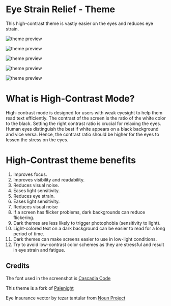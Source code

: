 # Eye Strain Relief - Theme

This high-contrast theme is vastly easier on the eyes and reduces eye strain.

![theme preview](https://raw.githubusercontent.com/andreluis-oliveira/vscode-palenight-theme-high-contrast/master/screenshots/preview.jpg)

![theme preview](https://raw.githubusercontent.com/andreluis-oliveira/vscode-palenight-theme-high-contrast/master/screenshots/react.jpg)

![theme preview](https://raw.githubusercontent.com/andreluis-oliveira/vscode-palenight-theme-high-contrast/master/screenshots/vue.jpg)

![theme preview](https://raw.githubusercontent.com/andreluis-oliveira/vscode-palenight-theme-high-contrast/master/screenshots/css.jpg)

![theme preview](https://raw.githubusercontent.com/andreluis-oliveira/vscode-palenight-theme-high-contrast/master/screenshots/html.jpg)

# What is High-Contrast Mode?

High-contrast mode is designed for users with weak eyesight to help them read text efficiently. The contrast of the screen is the ratio of the white color to the black. Setting the right contrast ratio is crucial for relaxing the eyes. Human eyes distinguish the best if white appears on a black background and vice versa. Hence, the contrast ratio should be higher for the eyes to lessen the stress on the eyes.

# High-Contrast theme benefits

1. Improves focus.
2. Improves visibility and readability.
3. Reduces visual noise.
4. Eases light sensitivity.
5. Reduces eye strain.
6. Eases light sensitivity.
7. Reduces visual noise
8. If a screen has flicker problems, dark backgrounds can reduce flickering.
9. Dark themes are less likely to trigger photophobia (sensitivity to light).
10. Light-colored text on a dark background can be easier to read for a long period of time.
11. Dark themes can make screens easier to use in low-light conditions.
12. Try to avoid low-contrast color schemes as they are stressful and result in eye strain and fatigue.

## Credits

The font used in the screenshot is [Cascadia Code](https://github.com/microsoft/cascadia-code/)

This theme is a fork of [Palenight](https://marketplace.visualstudio.com/items?itemName=whizkydee.material-palenight-theme)

Eye Insurance vector by tezar tantular from [Noun Project](https://thenounproject.com/browse/icons/term/eye-insurance/)
